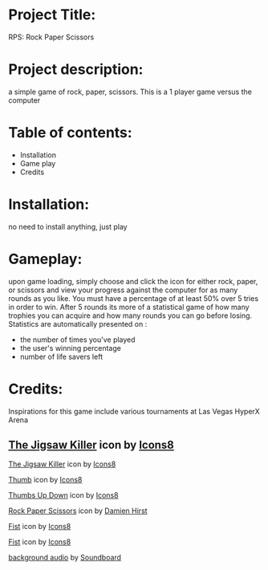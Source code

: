 # Project Title: 
RPS: Rock Paper Scissors
# Project description: 
a simple game of rock, paper, scissors. This is a 1 player game versus the computer 
# Table of contents:
- Installation
- Game play
- Credits

# Installation:
no need to install anything, just play

# Gameplay:
upon game loading, simply choose and click the icon for either rock, paper, or scissors and view your progress against the computer for as many rounds as you like. You must have a percentage of at least 50% over 5 tries in order to win. After 5 rounds its more of a statistical game of how many trophies you can acquire and how many rounds you can go before losing.
Statistics are automatically presented on :
- the number of times you've played 
- the user's winning percentage
- number of life savers left

# Credits:
Inspirations for this game include various tournaments at Las Vegas HyperX Arena

<a target="_blank" href="https://icons8.com/icon/108377/the-jigsaw-killer">The Jigsaw Killer</a> icon by <a target="_blank" href="https://icons8.com">Icons8</a>
------------------
<a target="_blank" href="https://icons8.com/icon/96712/the-jigsaw-killer">The Jigsaw Killer</a> icon by <a target="_blank" href="https://icons8.com">Icons8</a>

<a target="_blank" href="https://icons8.com/icon/Q38bpg3IO0F2/thumb">Thumb</a> icon by <a target="_blank" href="https://icons8.com">Icons8</a>

<a target="_blank" href="https://icons8.com/icon/52209/thumbs-up-down">Thumbs Up Down</a> icon by <a target="_blank" href="https://icons8.com">Icons8</a>

<a target="_blank" href="https://wrpsa.com/rocks-papers-scissors/">Rock Paper Scissors</a> icon by <a target="_blank" href="https://wrpsa.com/rocks-papers-scissors/">Damien Hirst</a>

<a target="_blank" href="https://icons8.com/icon/9gX3N6oWZVi3/fist">Fist</a> icon by <a target="_blank" href="https://icons8.com">Icons8</a>

<a target="_blank" href="https://icons8.com/icon/UU1CYnCFbv8C/fist">Fist</a> icon by <a target="_blank" href="https://icons8.com">Icons8</a>

<a target="_blank" href="https://www.soundboard.com/search.aspx?keyword=Jigsaw">background audio</a> by <a target="_blank" href="https://www.soundboard.com/">Soundboard</a>